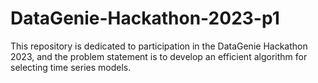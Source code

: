 # DataGenie-Hackathon-2023-p1
This repository is dedicated to participation in the DataGenie Hackathon 2023, and the problem statement is to develop an efficient algorithm for selecting time series models.
